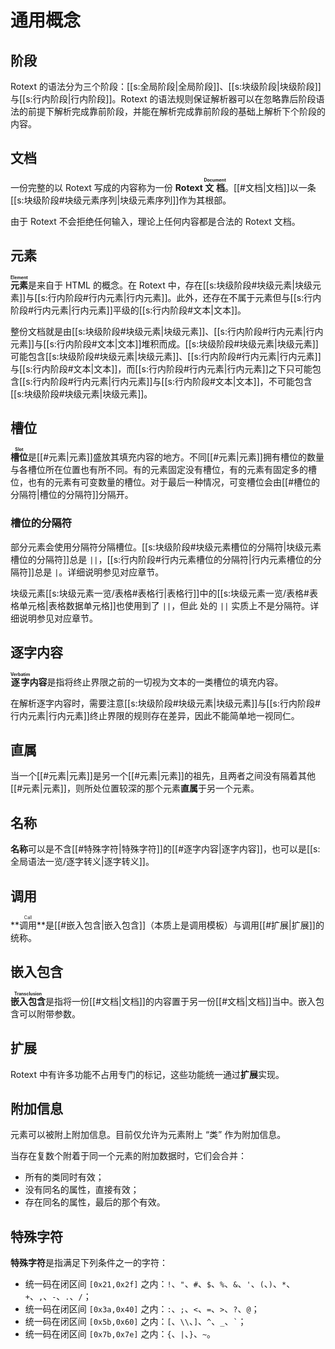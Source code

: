 # 通用概念

## 阶段

Rotext
的语法分为三个阶段：[[s:全局阶段|全局阶段]]、[[s:块级阶段|块级阶段]]与[[s:行内阶段|行内阶段]]。<wbr />
Rotext 的语法规则保证解析器可以在忽略靠后阶段语法的前提下解析完成靠前阶<wbr />
段，并能在解析完成靠前阶段的基础上解析下个阶段的内容。

## 文档

一份完整的以 Rotext 写成的内容称为一份 **Rotext <ruby>文档<rt>Document<wbr />
</rt></ruby>**。[[#文档|文档]]以一条[[s:块级阶段#块级元素序列|块级元素序列]]作为其根部。

由于 Rotext 不会拒绝任何输入，理论上任何内容都是合法的 Rotext 文档。

## 元素

**<ruby>元素<rt>Element</rt></ruby>**&#x200B;是来自于 HTML 的概念。在 <wbr />
Rotext
中，存在[[s:块级阶段#块级元素|块级元素]]与[[s:行内阶段#行内元素|行内元素]]。此外，还存在不属于元素但与<wbr />
[[s:行内阶段#行内元素|行内元素]]平级的[[s:行内阶段#文本|文本]]。

整份文档就是由[[s:块级阶段#块级元素|块级元素]]、[[s:行内阶段#行内元素|行内元素]]与[[s:行内阶段#文本|文本]]堆积而成。[[s:块级阶段#块级元素|块级元素]]<wbr />
可能包含[[s:块级阶段#块级元素|块级元素]]、[[s:行内阶段#行内元素|行内元素]]与[[s:行内阶段#文本|文本]]，而[[s:行内阶段#行内元素|行内元素]]之下只可能包<wbr />
含[[s:行内阶段#行内元素|行内元素]]与[[s:行内阶段#文本|文本]]，不可能包含[[s:块级阶段#块级元素|块级元素]]。

## 槽位

**<ruby>槽位<rt>Slot</rt></ruby>**&#x200B;是[[#元素|元素]]盛放其填充内容的地<wbr />
方。不同[[#元素|元素]]拥有槽位的数量与各槽位所在位置也有所不同。有的元素固定没<wbr />
有槽位，有的元素有固定多的槽位，也有的元素有可变数量的槽位。对于最后一种<wbr />
情况，可变槽位会由[[#槽位的分隔符|槽位的分隔符]]分隔开。

<!--
后文在给出各[[#元素|元素]]的语法形式时，会用形如 `<NAME:TYPE>` 这样的标记标出用<wbr />
于对应槽位的指代名称（`NAME`）与该槽位填充内容的种类（`TYPE`）。示例：在 <wbr />
`[[s:<页面名:行内逐字>|<显示名:行内序列>]]` 中有两个槽位，第一个槽位会被称<wbr />
作 “页面名”，填充[[s:行内逐字|行内逐字]]，第二个槽位会被称作 “显示名”，填充[[s:行内阶段#行内序列|行内序列]]。
-->

### 槽位的分隔符

部分元素会使用分隔符分隔槽位。[[s:块级阶段#块级元素槽位的分隔符|块级元素槽位的分隔符]]总是
`||`，<wbr /> [[s:行内阶段#行内元素槽位的分隔符|行内元素槽位的分隔符]]总是
`|`。详细说明参见对应章节。

块级元素[[s:块级元素一览/表格#表格行|表格行]]中的[[s:块级元素一览/表格#表格单元格|表格数据单元格]]也使用到了
`||`，但此<wbr /> 处的 `||` 实质上不是分隔符。详细说明参见对应章节。

## 逐字内容

**<ruby>逐字<rt>Verbatim</rt></ruby>内容**是指将终止界限之前的一切视为文<wbr />
本的一类槽位的填充内容。

在解析逐字内容时，需要注意[[s:块级阶段#块级元素|块级元素]]与[[s:行内阶段#行内元素|行内元素]]终止界限的规则存在差<wbr />
异，因此不能简单地一视同仁。

## 直属

当一个[[#元素|元素]]是另一个[[#元素|元素]]的祖先，且两者之间没有隔着其他[[#元素|元素]]，<wbr />
则所处位置较深的那个元素**直属**于另一个元素。

## 名称

**名称**可以是不含[[#特殊字符|特殊字符]]的[[#逐字内容|逐字内容]]，也可以是[[s:全局语法一览/逐字转义|逐字转义]]。

## 调用

**<ruby>调用<rt>Call</rt></ruby>**是[[#嵌入包含|嵌入包含]]（本质上是调用模板）与<wbr />
调用[[#扩展|扩展]]的统称。

## 嵌入包含

**<ruby>嵌入包含<rt>Transclusion</rt></ruby>**&#x200B;是指将一份[[#文档|文档]]<wbr />
的内容置于另一份[[#文档|文档]]当中。嵌入包含可以附带参数。

## 扩展

Rotext 中有许多功能不占用专门的标记，这些功能统一通过**扩展**实现。

## 附加信息

元素可以被附上附加信息。目前仅允许为元素附上 “类” 作为附加信息。

当存在复数个附着于同一个元素的附加数据时，它们会合并：

- 所有的类同时有效；
- 没有同名的属性，直接有效；
- 存在同名的属性，最后的那个有效。

## 特殊字符

**特殊字符**是指满足下列条件之一的字符：

- 统一码在闭区间 `[0x21,0x2f]`
  之内：`!`、`"`、`#`、`$`、`%`、`&`、`'`、`(`、`)`、`*`、`+`、`,`、`-`、`.`、`/`；
- 统一码在闭区间 `[0x3a,0x40]` 之内：`:`、`;`、`<`、`=`、`>`、`?`、`@`；
- 统一码在闭区间 `[0x5b,0x60]` 之内：`[`、`\\`、`]`、`^`、`_`、`` ` ``；
- 统一码在闭区间 `[0x7b,0x7e]` 之内：`{`、`|`、`}`、`~`。
